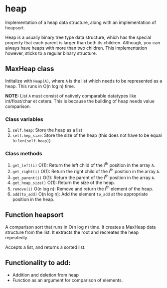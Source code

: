 # heap
Implementation of a heap data structure, along with an implementation of heapsort.

Heap is a usually binary tree type data structure, which has the special property that each parent is larger than both its children. Although, you can always have heaps with more than two children. This implementation however, sticks to a regular binary structure.

## MaxHeap class
Intitalize with `Heap(A)`, where `A` is the list which needs to be represented as a heap. This runs in O(n log n) time.

**NOTE:** List `A` must consist of natively comparable datatypes like int/float/char et cetera. This is because the building of heap needs value comparison.

### Class variables
1. `self.heap`: Store the heap as a list
2. `self.hep_size`: Store the size of the heap (this does not have to be equal to `len(self.heap)`)

### Class methods
1. `get_left(i)` O(1): Return the left child of the i<sup>th</sup> position in the array `A`.
2. `get_right(i)` O(1): Return the right child of the i<sup>th</sup> position in the array `A`.
3. `get_parent(i)` O(1): Return the parent of the i<sup>th</sup> position in the array `A`.
4. `get_heap_size()` O(1): Return the size of the heap.
4. `remove(i)` O(n log n): Remove and return the i<sup>th</sup> element of the heap.
4. `add(to_add)` O(n log n): Add the element `to_add` at the appropriate position in the heap.

## Function heapsort
A comparison sort that runs in O(n log n) time. It creates a MaxHeap data structure from the list. It extracts the root and recreates the heap repeatedly. 

Accepts a list, and returns a sorted list. 

## Functionality to add:
* Addition and deletion from heap
* Function as an argument for comparison of elements. 
